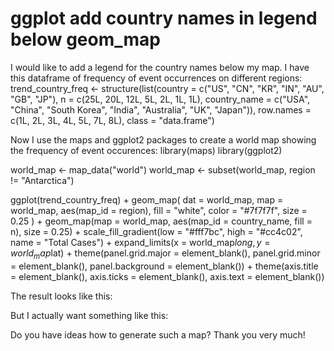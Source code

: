 
# ggplot add country names in legend below geom_map

I would like to add a legend for the country names below my map.
I have this dataframe of frequency of event occurrences on different regions:
trend_country_freq  <- structure(list(country = c("US", "CN", "KR", "IN", "AU", "GB", 
"JP"), n = c(25L, 20L, 12L, 5L, 2L, 1L, 1L), country_name = c("USA", 
"China", "South Korea", "India", "Australia", "UK", "Japan")), row.names = c(1L, 
2L, 3L, 4L, 5L, 7L, 8L), class = "data.frame")

Now I use the maps and ggplot2 packages to create a world map showing the frequency of event occurences:
library(maps)
library(ggplot2)

world_map <- map_data("world")
world_map <- subset(world_map, region != "Antarctica")

ggplot(trend_country_freq) +
  geom_map(
    dat = world_map, map = world_map, aes(map_id = region),
    fill = "white", color = "#7f7f7f", size = 0.25
  ) +
  geom_map(map = world_map, aes(map_id = country_name, fill = n), size = 0.25) +
  scale_fill_gradient(low = "#fff7bc", high = "#cc4c02", name = "Total Cases") +
  expand_limits(x = world_map$long, y = world_map$lat) + 
  theme(panel.grid.major = element_blank(), panel.grid.minor = element_blank(),
panel.background = element_blank()) + 
  theme(axis.title = element_blank(),
        axis.ticks = element_blank(),
        axis.text = element_blank())

The result looks like this:

But I actually want something like this:

Do you have ideas how to generate such a map? Thank you very much!

        